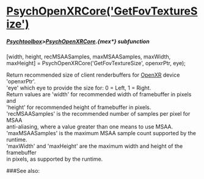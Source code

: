 # [PsychOpenXRCore('GetFovTextureSize')](PsychOpenXRCore-GetFovTextureSize) 
##### [Psychtoolbox](Psychtoolbox)>[PsychOpenXRCore](PsychOpenXRCore).{mex*} subfunction

[width, height, recMSAASamples, maxMSAASamples, maxWidth, maxHeight] = PsychOpenXRCore('GetFovTextureSize', openxrPtr, eye);

Return recommended size of client renderbuffers for [OpenXR](OpenXR) device 'openxrPtr'.  
'eye' which eye to provide the size for: 0 = Left, 1 = Right.  
Return values are 'width' for recommended width of framebuffer in pixels and  
'height' for recommended height of framebuffer in pixels.  
'recMSAASamples' is the recommended number of samples per pixel for MSAA  
anti-aliasing, where a value greater than one means to use MSAA.  
'maxMSAASamples' is the maximum MSAA sample count supported by the runtime.  
'maxWidth' and 'maxHeight' are the maximum width and height of the framebuffer  
in pixels, as supported by the runtime.  
  


###See also:

